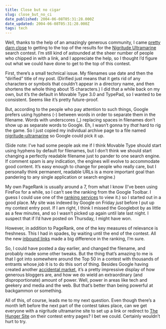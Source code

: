 ```yaml
---
title: Close but no cigar
slug: close_but_no_ci
date_published: 2004-06-08T05:31:28.000Z
date_updated: 2004-06-08T05:31:28.000Z
tags: tech
---
```


Well, thanks to the help of an amazingly generous community, I came [pretty darn close](http://www.google.com/search?q=nigritude+ultramarine) to getting to the top of the results for the [Nigritude Ultramarine](http://www.dashes.com/anil/2004/06/04/nigritude_ultra) search contest. I’m still kind of astounded at the sheer number of people who chipped in with a link, and I appreciate the help, so I thought I’d figure out what we could have done to get to the top of this contest.

First, there’s a small technical issue. My filenames use date and then the “dirified” title of my post. (Dirified just means that it gets rid of any characters or symbols that couldn’t appear in a directory name, and then shortens the whole thing about 15 characters.) I did that a while back on my own, but it’s the default in Movable Type 3.0 and TypePad, so I wanted to be consistent. Seems like it’s pretty future-proof.

But, according to the people who pay attention to such things, Google prefers using hyphens (-) between words in order to separate them in the filename. Words with underscores (_) replacing spaces in filenames don’t show up as separate words to Google. Eh, I wasn’t gonna try *that* hard to rig the game. So I just copied my individual archive page to a file named [nigritude-ultramarine](http://www.dashes.com/anil/2004/06/04/nigritude-ultramarine) so Google could pick it up.

(Side note: I’ve had some people ask me if I think Movable Type should start using hyphens by default for filenames, but I don’t think we should start changing a perfectly readable filename just to pander to one search engine. If comment spam is any indication, the engines will evolve to accommodate good content. It’s easy enough to change for people who really care, but I personally think permanent, readable URLs is a more important goal than pandering to any single application or search engine.)

My own PageRank is usually around a 7, from what I know (I’ve been using FireFox for a while, so I can’t see the ranking from the Google Toolbar. I guess I could use one of the [ranking services](http://www.top25web.com/pagerank.php) to view it.) so I started out in a good place. My site was indexed by Google on Friday *just* before I put up my contest entry post. If I am right, I think I missed the Googlebot by as little as a few minutes, and so I wasn’t picked up again until late last night. I suspect that if I’d have posted on Thursday, I might have won.

However, in addition to PageRank, one of the key measures of relevance is freshness. This I had in spades, by waiting until the end of the contest. All the new [inbound links](http://blogdex.net/track.asp?id=9700286) made a big difference in the ranking, I’m sure.

So, I could have posted a day earlier, and changed the filename, and probably made some other tweaks. But the thing that’s amazing to me is that I got into somewhere around the Top 50 in a contest with thousands of entrants whose *job* it is to do this sort of thing. Besides Google having created another [accidental market](http://www.gmailswap.com/), it’s a pretty impressive display of how generous bloggers are, and how we do wield an extraordinary (and disproportionate) amount of power. Well, power in areas like tech and geekery and media and the web. But that’s better than being powerful at backgammon or something.

All of this, of course, leads me to my next question. Even though there’s a month left before the next part of the contest takes place, can we get everyone with a nigritude ultramarine site to set up a link or redirect to [The Hunger Site](http://www.thehungersite.com/) on their contest entry pages? I bet we could. Certainly wouldn’t hurt to try.
